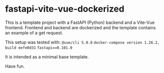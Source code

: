 # fastapi-vite-vue-dockerized
This is a template project with a FastAPI (Python) backend and a Vite-Vue frontend. Frontend and backend are dockerized and the template contains  an example of  a get request. 

This setup was tested with:
`@vue/cli 5.0.8`
`docker-compose version 1.26.2, build eefe0d31`
`fastapi==0.101.0`

It is intended as a minimal base template.

Have fun. 
